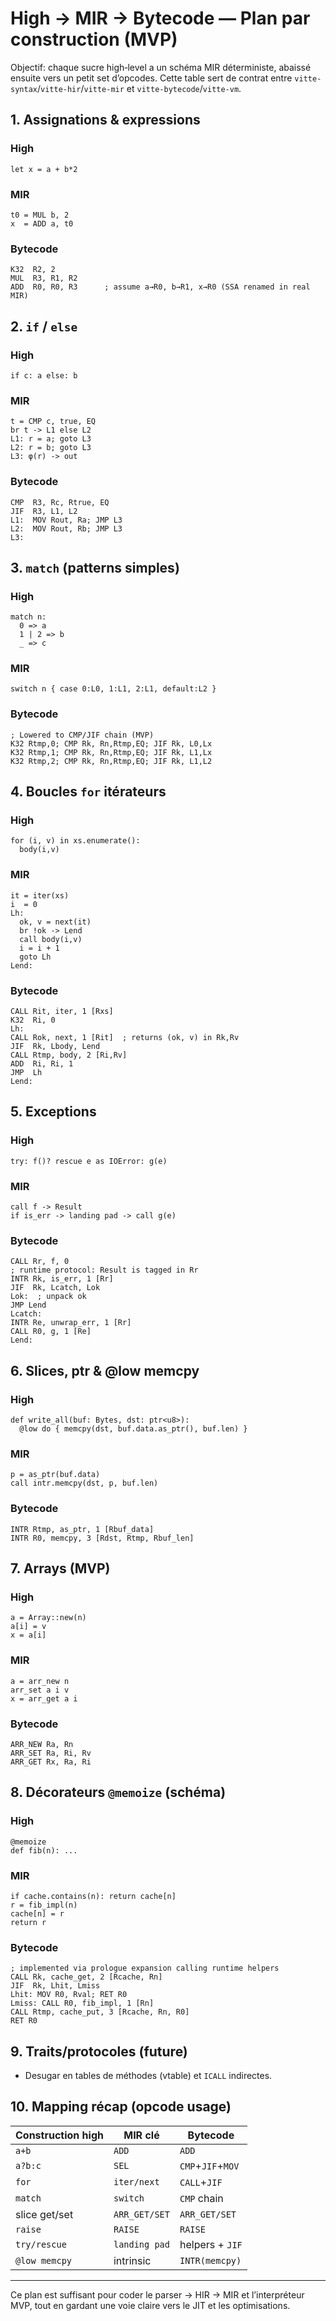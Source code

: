# High → MIR → Bytecode — Plan par construction (MVP)

Objectif: chaque sucre high‑level a un schéma MIR déterministe, abaissé ensuite vers un petit set d’opcodes. Cette table sert de contrat entre `vitte-syntax`/`vitte-hir`/`vitte-mir` et `vitte-bytecode`/`vitte-vm`.

## 1. Assignations & expressions
### High
```vitte
let x = a + b*2
```
### MIR
```
t0 = MUL b, 2
x  = ADD a, t0
```
### Bytecode
```
K32  R2, 2
MUL  R3, R1, R2
ADD  R0, R0, R3      ; assume a→R0, b→R1, x→R0 (SSA renamed in real MIR)
```

## 2. `if` / `else`
### High
```vitte
if c: a else: b
```
### MIR
```
t = CMP c, true, EQ
br t -> L1 else L2
L1: r = a; goto L3
L2: r = b; goto L3
L3: φ(r) -> out
```
### Bytecode
```
CMP  R3, Rc, Rtrue, EQ
JIF  R3, L1, L2
L1:  MOV Rout, Ra; JMP L3
L2:  MOV Rout, Rb; JMP L3
L3:
```

## 3. `match` (patterns simples)
### High
```vitte
match n:
  0 => a
  1 | 2 => b
  _ => c
```
### MIR
```
switch n { case 0:L0, 1:L1, 2:L1, default:L2 }
```
### Bytecode
```
; Lowered to CMP/JIF chain (MVP)
K32 Rtmp,0; CMP Rk, Rn,Rtmp,EQ; JIF Rk, L0,Lx
K32 Rtmp,1; CMP Rk, Rn,Rtmp,EQ; JIF Rk, L1,Lx
K32 Rtmp,2; CMP Rk, Rn,Rtmp,EQ; JIF Rk, L1,L2
```

## 4. Boucles `for` itérateurs
### High
```vitte
for (i, v) in xs.enumerate():
  body(i,v)
```
### MIR
```
it = iter(xs)
i  = 0
Lh:
  ok, v = next(it)
  br !ok -> Lend
  call body(i,v)
  i = i + 1
  goto Lh
Lend:
```
### Bytecode
```
CALL Rit, iter, 1 [Rxs]
K32  Ri, 0
Lh:
CALL Rok, next, 1 [Rit]  ; returns (ok, v) in Rk,Rv
JIF  Rk, Lbody, Lend
CALL Rtmp, body, 2 [Ri,Rv]
ADD  Ri, Ri, 1
JMP  Lh
Lend:
```

## 5. Exceptions
### High
```vitte
try: f()? rescue e as IOError: g(e)
```
### MIR
```
call f -> Result
if is_err -> landing pad -> call g(e)
```
### Bytecode
```
CALL Rr, f, 0
; runtime protocol: Result is tagged in Rr
INTR Rk, is_err, 1 [Rr]
JIF  Rk, Lcatch, Lok
Lok:  ; unpack ok
JMP Lend
Lcatch:
INTR Re, unwrap_err, 1 [Rr]
CALL R0, g, 1 [Re]
Lend:
```

## 6. Slices, ptr & @low memcpy
### High
```vitte
def write_all(buf: Bytes, dst: ptr<u8>):
  @low do { memcpy(dst, buf.data.as_ptr(), buf.len) }
```
### MIR
```
p = as_ptr(buf.data)
call intr.memcpy(dst, p, buf.len)
```
### Bytecode
```
INTR Rtmp, as_ptr, 1 [Rbuf_data]
INTR R0, memcpy, 3 [Rdst, Rtmp, Rbuf_len]
```

## 7. Arrays (MVP)
### High
```vitte
a = Array::new(n)
a[i] = v
x = a[i]
```
### MIR
```
a = arr_new n
arr_set a i v
x = arr_get a i
```
### Bytecode
```
ARR_NEW Ra, Rn
ARR_SET Ra, Ri, Rv
ARR_GET Rx, Ra, Ri
```

## 8. Décorateurs `@memoize` (schéma)
### High
```vitte
@memoize
def fib(n): ...
```
### MIR
```
if cache.contains(n): return cache[n]
r = fib_impl(n)
cache[n] = r
return r
```
### Bytecode
```
; implemented via prologue expansion calling runtime helpers
CALL Rk, cache_get, 2 [Rcache, Rn]
JIF  Rk, Lhit, Lmiss
Lhit: MOV R0, Rval; RET R0
Lmiss: CALL R0, fib_impl, 1 [Rn]
CALL Rtmp, cache_put, 3 [Rcache, Rn, R0]
RET R0
```

## 9. Traits/protocoles (future)
- Desugar en tables de méthodes (vtable) et `ICALL` indirectes.

## 10. Mapping récap (opcode usage)
| Construction high | MIR clé | Bytecode |
|-------------------|---------|----------|
| `a+b`             | `ADD`   | `ADD`    |
| `a?b:c`           | `SEL`   | `CMP`+`JIF`+`MOV` |
| `for`             | `iter/next` | `CALL`+`JIF` |
| `match`           | `switch`| `CMP` chain |
| slice get/set     | `ARR_GET/SET` | `ARR_GET/SET` |
| `raise`           | `RAISE` | `RAISE`  |
| `try/rescue`      | `landing pad` | helpers + `JIF` |
| `@low memcpy`     | intrinsic | `INTR(memcpy)` |

---
Ce plan est suffisant pour coder le parser → HIR → MIR et l’interpréteur MVP, tout en gardant une voie claire vers le JIT et les optimisations.

